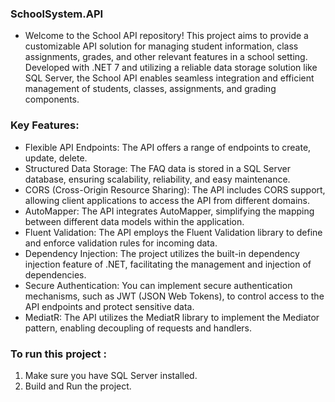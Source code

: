 ### SchoolSystem.API
  * Welcome to the School API repository! This project aims to provide a customizable API solution for managing student information, class assignments, 
    grades, and other relevant features in a school setting. Developed with .NET 7 and utilizing a reliable data storage solution like SQL Server, the School API 
    enables seamless integration and efficient management of students, classes, assignments, and grading components.

### Key Features:
  * Flexible API Endpoints: The API offers a range of endpoints to create, update, delete.
  * Structured Data Storage: The FAQ data is stored in a SQL Server database, ensuring scalability, reliability, and easy maintenance.
  * CORS (Cross-Origin Resource Sharing): The API includes CORS support, allowing client applications to access the API from different domains.
  * AutoMapper: The API integrates AutoMapper, simplifying the mapping between different data models within the application.
  * Fluent Validation: The API employs the Fluent Validation library to define and enforce validation rules for incoming data. 
  * Dependency Injection: The project utilizes the built-in dependency injection feature of .NET, facilitating the management and injection of dependencies.
  * Secure Authentication: You can implement secure authentication mechanisms, such as JWT (JSON Web Tokens), to control access to the API endpoints and protect 
    sensitive data.
  * MediatR: The API utilizes the MediatR library to implement the Mediator pattern, enabling decoupling of requests and handlers.

### To run this project : 
   1. Make sure you have SQL Server installed.
   2. Build and Run the project.
